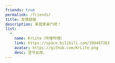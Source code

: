 ```yaml
---
friends: true
permalink: /friends/
title: 友情链接
description: 来我家串门吧！
list:
  -
    name: KrLite（哔哩哔哩）
    link: https://space.bilibili.com/399487383
    avatar: https://github.com/KrLite.png
    desc: 坚守此岸。
---
```

